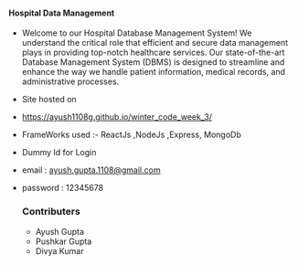 #### Hospital Data Management
- Welcome to our Hospital Database Management System! We understand the critical role that efficient and secure data management plays in providing top-notch healthcare services. Our state-of-the-art Database Management System (DBMS) is designed to streamline and enhance the way we handle patient information, medical records, and administrative processes.
- Site hosted on
- https://ayush1108g.github.io/winter_code_week_3/
- FrameWorks used :- ReactJs ,NodeJs ,Express, MongoDb

- Dummy Id for Login
- email : ayush.gupta.1108@gmail.com
- password : 12345678

  ### Contributers
  - Ayush Gupta
  - Pushkar Gupta
  - Divya Kumar

